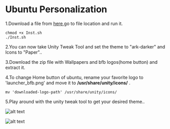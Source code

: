 Ubuntu Personalization
===

1.Download a file from [here](https://drive.google.com/file/d/0B6tK150jyMyOUTJ0dmJTQW5QdDg/view?usp=sharing),go to file location and  run it.

	chmod +x Inst.sh
	./Inst.sh

2.You can now take Unity Tweak Tool and set the theme to "ark-darker" and Icons to "Paper"..

3.Download the zip file with Wallpapers and bfb logos(home button) and extract it.

4.To change Home button of ubuntu, rename your favorite logo to 'launcher_bfb.png' and move it to **/usr/share/unity/icons/** .

	mv 'downloaded-logo-path' /usr/share/unity/icons/

5.Play around with the unity tweak tool to get your desired theme..


![alt text](/home/aswinrprasad/Pictures/1.png "My Desktop")


![alt text](/home/aswinrprasad/Pictures/3.png "My Icons and Home button")
